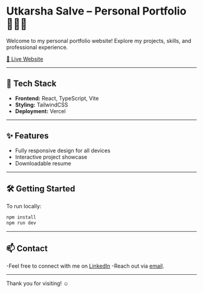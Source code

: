 # Utkarsha Salve – Personal Portfolio👩🏻‍💼

Welcome to my personal portfolio website! Explore my projects, skills, and professional experience.

[🔗 Live Website](https://personal-portfolio-8onfd0jq6-newp.vercel.app)

---

## 🚀 Tech Stack

- **Frontend:** React, TypeScript, Vite
- **Styling:** TailwindCSS
- **Deployment:** Vercel

---

## ✨ Features

- Fully responsive design for all devices
- Interactive project showcase
- Downloadable resume

---

## 🛠️ Getting Started

To run locally:

```bash
npm install
npm run dev
```

---

## 📫 Contact

-Feel free to connect with me on [LinkedIn](http://www.linkedin.com/in/utkarsha-salve-253b95259/)
-Reach out via [email](mailto:utkarsha.v.salve@gmail.com).

---

Thank you for visiting! ☺️
